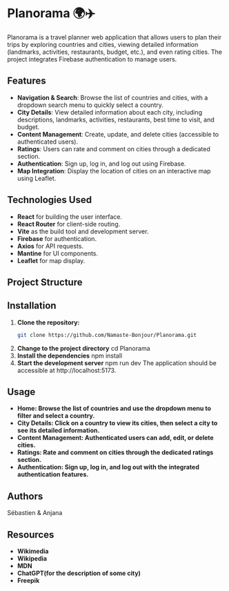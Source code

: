 # Planorama 🌍✈️

Planorama is a travel planner web application that allows users to plan their trips by exploring countries and cities, viewing detailed information (landmarks, activities, restaurants, budget, etc.), and even rating cities. The project integrates Firebase authentication to manage users.

## Features

- **Navigation & Search**: Browse the list of countries and cities, with a dropdown search menu to quickly select a country.
- **City Details**: View detailed information about each city, including descriptions, landmarks, activities, restaurants, best time to visit, and budget.
- **Content Management**: Create, update, and delete cities (accessible to authenticated users).
- **Ratings**: Users can rate and comment on cities through a dedicated section.
- **Authentication**: Sign up, log in, and log out using Firebase.
- **Map Integration**: Display the location of cities on an interactive map using Leaflet.

## Technologies Used

- **React** for building the user interface.
- **React Router** for client-side routing.
- **Vite** as the build tool and development server.
- **Firebase** for authentication.
- **Axios** for API requests.
- **Mantine** for UI components.
- **Leaflet** for map display.

## Project Structure

## Installation

1. **Clone the repository:**
   ```bash
   git clone https://github.com/Namaste-Bonjour/Planorama.git
   ```
2. **Change to the project directory**
   cd Planorama
3. **Install the dependencies**
   npm install
4. **Start the development server**
   npm run dev
   The application should be accessible at http://localhost:5173.

## **Usage**

- **Home: Browse the list of countries and use the dropdown menu to filter and select a country.**
- **City Details: Click on a country to view its cities, then select a city to see its detailed information.**
- **Content Management: Authenticated users can add, edit, or delete cities.**
- **Ratings: Rate and comment on cities through the dedicated ratings section.**
- **Authentication: Sign up, log in, and log out with the integrated authentication features.**

## **Authors**

Sébastien & Anjana

## **Resources**

- **Wikimedia**
- **Wikipedia**
- **MDN**
- **ChatGPT(for the description of some city)**
- **Freepik**
